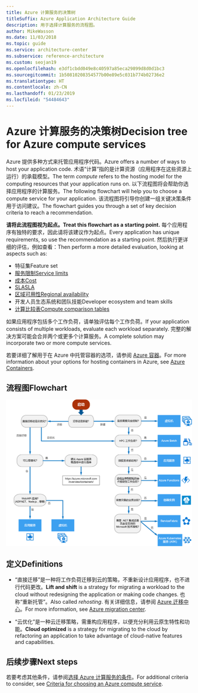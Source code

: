 ```yaml
---
title: Azure 计算服务的决策树
titleSuffix: Azure Application Architecture Guide
description: 用于选择计算服务的流程图。
author: MikeWasson
ms.date: 11/03/2018
ms.topic: guide
ms.service: architecture-center
ms.subservice: reference-architecture
ms.custom: seojan19
ms.openlocfilehash: e3df1cbdd049e8c40597a85eca29899d8d0d1bc3
ms.sourcegitcommit: 1b50810208354577b00e89e5c031b774b02736e2
ms.translationtype: HT
ms.contentlocale: zh-CN
ms.lasthandoff: 01/23/2019
ms.locfileid: "54484643"
---
```

# <a name="decision-tree-for-azure-compute-services"></a><span data-ttu-id="b6cdc-103">Azure 计算服务的决策树</span><span class="sxs-lookup"><span data-stu-id="b6cdc-103">Decision tree for Azure compute services</span></span>

<span data-ttu-id="b6cdc-104">Azure 提供多种方式来托管应用程序代码。</span><span class="sxs-lookup"><span data-stu-id="b6cdc-104">Azure offers a number of ways to host your application code.</span></span> <span data-ttu-id="b6cdc-105">术语“计算”指的是计算资源（应用程序在这些资源上运行）的承载模型。</span><span class="sxs-lookup"><span data-stu-id="b6cdc-105">The term *compute* refers to the hosting model for the computing resources that your application runs on.</span></span> <span data-ttu-id="b6cdc-106">以下流程图将会帮助你选择应用程序的计算服务。</span><span class="sxs-lookup"><span data-stu-id="b6cdc-106">The following flowchart will help you to choose a compute service for your application.</span></span> <span data-ttu-id="b6cdc-107">该流程图将引导你创建一组关键决策条件用于访问建议。</span><span class="sxs-lookup"><span data-stu-id="b6cdc-107">The flowchart guides you through a set of key decision criteria to reach a recommendation.</span></span>

<span data-ttu-id="b6cdc-108">**请将此流程图视为起点。**</span><span class="sxs-lookup"><span data-stu-id="b6cdc-108">**Treat this flowchart as a starting point.**</span></span> <span data-ttu-id="b6cdc-109">每个应用程序有独特的要求，因此请将该建议作为起点。</span><span class="sxs-lookup"><span data-stu-id="b6cdc-109">Every application has unique requirements, so use the recommendation as a starting point.</span></span> <span data-ttu-id="b6cdc-110">然后执行更详细的评估，例如查看：</span><span class="sxs-lookup"><span data-stu-id="b6cdc-110">Then perform a more detailed evaluation, looking at aspects such as:</span></span>

- <span data-ttu-id="b6cdc-111">特征集</span><span class="sxs-lookup"><span data-stu-id="b6cdc-111">Feature set</span></span>
- [<span data-ttu-id="b6cdc-112">服务限制</span><span class="sxs-lookup"><span data-stu-id="b6cdc-112">Service limits</span></span>](/azure/azure-subscription-service-limits)
- [<span data-ttu-id="b6cdc-113">成本</span><span class="sxs-lookup"><span data-stu-id="b6cdc-113">Cost</span></span>](https://azure.microsoft.com/pricing/)
- [<span data-ttu-id="b6cdc-114">SLA</span><span class="sxs-lookup"><span data-stu-id="b6cdc-114">SLA</span></span>](https://azure.microsoft.com/support/legal/sla/)
- [<span data-ttu-id="b6cdc-115">区域可用性</span><span class="sxs-lookup"><span data-stu-id="b6cdc-115">Regional availability</span></span>](https://azure.microsoft.com/global-infrastructure/services/)
- <span data-ttu-id="b6cdc-116">开发人员生态系统和团队技能</span><span class="sxs-lookup"><span data-stu-id="b6cdc-116">Developer ecosystem and team skills</span></span>
- [<span data-ttu-id="b6cdc-117">计算比较表</span><span class="sxs-lookup"><span data-stu-id="b6cdc-117">Compute comparison tables</span></span>](./compute-comparison.md)

<span data-ttu-id="b6cdc-118">如果应用程序包括多个工作负荷，请单独评估每个工作负荷。</span><span class="sxs-lookup"><span data-stu-id="b6cdc-118">If your application consists of multiple workloads, evaluate each workload separately.</span></span> <span data-ttu-id="b6cdc-119">完整的解决方案可能会合并两个或更多个计算服务。</span><span class="sxs-lookup"><span data-stu-id="b6cdc-119">A complete solution may incorporate two or more compute services.</span></span>

<span data-ttu-id="b6cdc-120">若要详细了解用于在 Azure 中托管容器的选项，请参阅 [Azure 容器](https://azure.microsoft.com/overview/containers/)。</span><span class="sxs-lookup"><span data-stu-id="b6cdc-120">For more information about your options for hosting containers in Azure, see [Azure Containers](https://azure.microsoft.com/overview/containers/).</span></span>

## <a name="flowchart"></a><span data-ttu-id="b6cdc-121">流程图</span><span class="sxs-lookup"><span data-stu-id="b6cdc-121">Flowchart</span></span>

![Azure 计算服务的决策树](../images/compute-decision-tree.svg)

## <a name="definitions"></a><span data-ttu-id="b6cdc-123">定义</span><span class="sxs-lookup"><span data-stu-id="b6cdc-123">Definitions</span></span>

- <span data-ttu-id="b6cdc-124">“直接迁移”是一种将工作负荷迁移到云的策略，不重新设计应用程序，也不进行代码更改。</span><span class="sxs-lookup"><span data-stu-id="b6cdc-124">**Lift and shift** is a strategy for migrating a workload to the cloud without redesigning the application or making code changes.</span></span> <span data-ttu-id="b6cdc-125">也称“重新托管”。</span><span class="sxs-lookup"><span data-stu-id="b6cdc-125">Also called *rehosting*.</span></span> <span data-ttu-id="b6cdc-126">有关详细信息，请参阅 [Azure 迁移中心](https://azure.microsoft.com/migration/)。</span><span class="sxs-lookup"><span data-stu-id="b6cdc-126">For more information, see [Azure migration center](https://azure.microsoft.com/migration/).</span></span>

- <span data-ttu-id="b6cdc-127">“云优化”是一种云迁移策略，需重构应用程序，以便充分利用云原生特性和功能。</span><span class="sxs-lookup"><span data-stu-id="b6cdc-127">**Cloud optimized** is a strategy for migrating to the cloud by refactoring an application to take advantage of cloud-native features and capabilities.</span></span>

## <a name="next-steps"></a><span data-ttu-id="b6cdc-128">后续步骤</span><span class="sxs-lookup"><span data-stu-id="b6cdc-128">Next steps</span></span>

<span data-ttu-id="b6cdc-129">若要考虑其他条件，请参阅[选择 Azure 计算服务的条件](./compute-comparison.md)。</span><span class="sxs-lookup"><span data-stu-id="b6cdc-129">For additional criteria to consider, see [Criteria for choosing an Azure compute service](./compute-comparison.md).</span></span>
